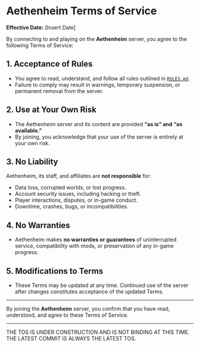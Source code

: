 # Aethenheim Terms of Service

**Effective Date:** [Insert Date]

By connecting to and playing on the **Aethenheim** server, you agree to the following Terms of Service:

## 1. Acceptance of Rules
- You agree to read, understand, and follow all rules outlined in [`RULES.md`](RULES.md).  
- Failure to comply may result in warnings, temporary suspension, or permanent removal from the server.

## 2. Use at Your Own Risk
- The Aethenheim server and its content are provided **“as is” and “as available.”**  
- By joining, you acknowledge that your use of the server is entirely at your own risk.

## 3. No Liability
Aethenheim, its staff, and affiliates are **not responsible** for:  
- Data loss, corrupted worlds, or lost progress.  
- Account security issues, including hacking or theft.  
- Player interactions, disputes, or in-game conduct.  
- Downtime, crashes, bugs, or incompatibilities.  

## 4. No Warranties
- Aethenheim makes **no warranties or guarantees** of uninterrupted service, compatibility with mods, or preservation of any in-game progress.

## 5. Modifications to Terms
- These Terms may be updated at any time. Continued use of the server after changes constitutes acceptance of the updated Terms.

---

By joining the **Aethenheim** server, you confirm that you have read, understood, and agree to these Terms of Service.


---

THE TOS IS UNDER CONSTRUCTION AND IS NOT BINDING AT THIS TIME. THE LATEST COMMIT IS ALWAYS THE LATEST TOS.
